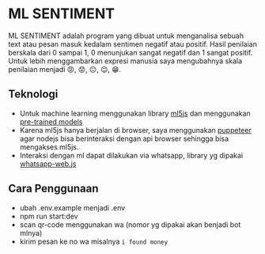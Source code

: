 # ML SENTIMENT
ML SENTIMENT adalah program yang dibuat untuk menganalisa sebuah text atau pesan masuk kedalam sentimen negatif atau positif. Hasil penilaian berskala dari 0 sampai 1, 0 menunjukan sangat negatif dan 1 sangat positif. Untuk lebih menggambarkan expresi manusia saya mengubahnya skala penilaian menjadi 😡, 😟, 😐, 😉, 😁.

## Teknologi 
- Untuk machine learning menggunakan library [ml5js](https://ml5js.org/) dan menggunakan [pre-trained models](https://learn.ml5js.org/#/reference/sentiment) 
- Karena ml5js hanya berjalan di browser, saya menggunakan [puppeteer](https://github.com/puppeteer/puppeteer) agar nodejs bisa berinteraksi dengan api browser sehingga bisa mengakses ml5js.
- Interaksi dengan ml dapat dilakukan via whatsapp, library yg dipakai [whatsapp-web.js](https://github.com/pedroslopez/whatsapp-web.js/)

## Cara Penggunaan
* ubah .env.example menjadi .env
* npm run start:dev
* scan qr-code menggunakan wa (nomor yg dipakai akan benjadi bot mlnya)
* kirim pesan ke no wa misalnya `i found money`